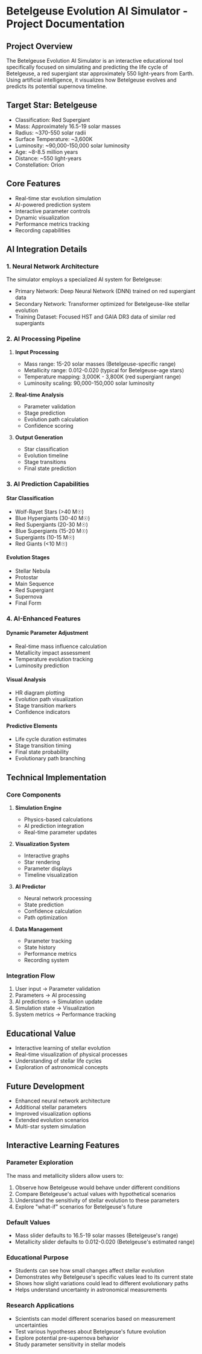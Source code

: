 # Betelgeuse Evolution AI Simulator - Project Documentation

## Project Overview
The Betelgeuse Evolution AI Simulator is an interactive educational tool specifically focused on simulating and predicting the life cycle of Betelgeuse, a red supergiant star approximately 550 light-years from Earth. Using artificial intelligence, it visualizes how Betelgeuse evolves and predicts its potential supernova timeline.

## Target Star: Betelgeuse
- Classification: Red Supergiant
- Mass: Approximately 16.5-19 solar masses
- Radius: ~370-550 solar radii
- Surface Temperature: ~3,600K
- Luminosity: ~90,000-150,000 solar luminosity
- Age: ~8-8.5 million years
- Distance: ~550 light-years
- Constellation: Orion

## Core Features
- Real-time star evolution simulation
- AI-powered prediction system
- Interactive parameter controls
- Dynamic visualization
- Performance metrics tracking
- Recording capabilities

## AI Integration Details

### 1. Neural Network Architecture
The simulator employs a specialized AI system for Betelgeuse:
- Primary Network: Deep Neural Network (DNN) trained on red supergiant data
- Secondary Network: Transformer optimized for Betelgeuse-like stellar evolution
- Training Dataset: Focused HST and GAIA DR3 data of similar red supergiants

### 2. AI Processing Pipeline
1. **Input Processing**
   - Mass range: 15-20 solar masses (Betelgeuse-specific range)
   - Metallicity range: 0.012-0.020 (typical for Betelgeuse-age stars)
   - Temperature mapping: 3,000K - 3,800K (red supergiant range)
   - Luminosity scaling: 90,000-150,000 solar luminosity

2. **Real-time Analysis**
   - Parameter validation
   - Stage prediction
   - Evolution path calculation
   - Confidence scoring

3. **Output Generation**
   - Star classification
   - Evolution timeline
   - Stage transitions
   - Final state prediction

### 3. AI Prediction Capabilities

#### Star Classification
- Wolf-Rayet Stars (>40 M☉)
- Blue Hypergiants (30-40 M☉)
- Red Supergiants (20-30 M☉)
- Blue Supergiants (15-20 M☉)
- Supergiants (10-15 M☉)
- Red Giants (<10 M☉)

#### Evolution Stages
- Stellar Nebula
- Protostar
- Main Sequence
- Red Supergiant
- Supernova
- Final Form

### 4. AI-Enhanced Features

#### Dynamic Parameter Adjustment
- Real-time mass influence calculation
- Metallicity impact assessment
- Temperature evolution tracking
- Luminosity prediction

#### Visual Analysis
- HR diagram plotting
- Evolution path visualization
- Stage transition markers
- Confidence indicators

#### Predictive Elements
- Life cycle duration estimates
- Stage transition timing
- Final state probability
- Evolutionary path branching

## Technical Implementation

### Core Components
1. **Simulation Engine**
   - Physics-based calculations
   - AI prediction integration
   - Real-time parameter updates

2. **Visualization System**
   - Interactive graphs
   - Star rendering
   - Parameter displays
   - Timeline visualization

3. **AI Predictor**
   - Neural network processing
   - State prediction
   - Confidence calculation
   - Path optimization

4. **Data Management**
   - Parameter tracking
   - State history
   - Performance metrics
   - Recording system

### Integration Flow
1. User input → Parameter validation
2. Parameters → AI processing
3. AI predictions → Simulation update
4. Simulation state → Visualization
5. System metrics → Performance tracking

## Educational Value
- Interactive learning of stellar evolution
- Real-time visualization of physical processes
- Understanding of stellar life cycles
- Exploration of astronomical concepts

## Future Development
- Enhanced neural network architecture
- Additional stellar parameters
- Improved visualization options
- Extended evolution scenarios
- Multi-star system simulation

## Interactive Learning Features

### Parameter Exploration
The mass and metallicity sliders allow users to:
1. Observe how Betelgeuse would behave under different conditions
2. Compare Betelgeuse's actual values with hypothetical scenarios
3. Understand the sensitivity of stellar evolution to these parameters
4. Explore "what-if" scenarios for Betelgeuse's future

### Default Values
- Mass slider defaults to 16.5-19 solar masses (Betelgeuse's range)
- Metallicity slider defaults to 0.012-0.020 (Betelgeuse's estimated range)

### Educational Purpose
- Students can see how small changes affect stellar evolution
- Demonstrates why Betelgeuse's specific values lead to its current state
- Shows how slight variations could lead to different evolutionary paths
- Helps understand uncertainty in astronomical measurements

### Research Applications
- Scientists can model different scenarios based on measurement uncertainties
- Test various hypotheses about Betelgeuse's future evolution
- Explore potential pre-supernova behavior
- Study parameter sensitivity in stellar models